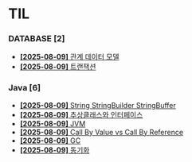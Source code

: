 # TIL
 
### DATABASE [2]
- [**[2025-08-09]**  관계 데이터 모델](https://github.com/A-lass/TIL/blob/main/DATABASE/관계_데이터_모델.md)
- [**[2025-08-09]**  트랜잭션](https://github.com/A-lass/TIL/blob/main/DATABASE/트랜잭션.md)
### Java [6]
- [**[2025-08-09]**  String StringBuilder StringBuffer](https://github.com/A-lass/TIL/blob/main/Java/String_StringBuilder_StringBuffer.md)
- [**[2025-08-09]**  추상클래스와 인터페이스](https://github.com/A-lass/TIL/blob/main/Java/추상클래스와_인터페이스.md)
- [**[2025-08-09]**  JVM](https://github.com/A-lass/TIL/blob/main/Java/JVM.md)
- [**[2025-08-09]**  Call By Value vs Call By Reference](https://github.com/A-lass/TIL/blob/main/Java/Call_By_Value_vs_Call_By_Reference.md)
- [**[2025-08-09]**  GC](https://github.com/A-lass/TIL/blob/main/Java/GC.md)
- [**[2025-08-09]**  동기화](https://github.com/A-lass/TIL/blob/main/Java/동기화.md)
